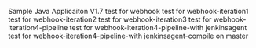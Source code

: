 
Sample Java Applicaiton V1.7
test for webhook
test for webhook-iteration1
test for webhook-iteration2
test for webhook-iteration3
test for webhook-iteration4-pipeline
test for webhook-iteration4-pipeline-with jenkinsagent
test for webhook-iteration4-pipeline-with jenkinsagent-compile on master

